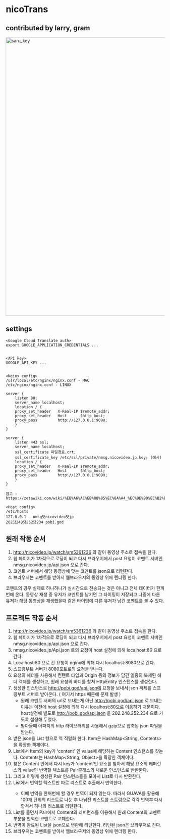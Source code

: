 # nicoTrans

## contributed by larry, gram

<img width="882" alt="saru_key" src="https://user-images.githubusercontent.com/25028828/44003138-1cf4c94a-9e89-11e8-82dd-92fcb809a71c.png">

## settings 

```
<Google Cloud Translate auth>
export GOOGLE_APPLICATION_CREDENTIALS ...


<API key>
GOOGLE_API_KEY ...


<Nginx config>
/usr/local/etc/nginx/nginx.conf - MAC
/etc/nginx/nginx.conf - LINUX

server {
    listen 80;
    server_name localhost;
    location / {
    proxy_set_header   X-Real-IP $remote_addr;
    proxy_set_header   Host      $http_host;
    proxy_pass         http://127.0.0.1:9090;
    }
}

server {
    listen 443 ssl;
    server_name localhost;
    ssl_certificate 파일경로.crt;
    ssl_certificate_key /etc/ssl/private/nmsg.nicovideo.jp.key; (예시)
    location / {
    proxy_set_header   X-Real-IP $remote_addr;
    proxy_set_header   Host      $http_host;
    proxy_pass         http://127.0.0.1:9090;
    }
}

참고 : https://zetawiki.com/wiki/%EB%A6%AC%EB%88%85%EC%8A%A4_%EC%9E%90%EC%B2%B4%EC%84%9C%EB%AA%85_SSL_%EC%9D%B8%EC%A6%9D%EC%84%9C_%EC%83%9D%EC%84%B1

<Host config>
/etc/hosts
127.0.0.1   nmsg닷nicovideo닷jp
202닷248닷252닷234 pobi.god

```

## 원래 작동 순서
1. http://nicovideo.jp/watch/sm5361236 와 같이 동영상 주소로 접속을 한다.
2. 웹 페이지가 1차적으로 로딩이 되고 다시 브라우저에서 post 요청이 코멘트 서버인 nmsg.nicovideo.jp/api.json 으로 간다.
3. 코멘트 서버에서 해당 동영상에 맞는 코멘트를 json으로 리턴한다.
4. 브라우저는 코멘트를 받아서 웹브라우저의 동영상 위에 렌더링 한다.

코멘트의 경우 실제로 하나하나가 실시간으로 전송되는 것은 아니고 전체 데이터가 한꺼번에 온다. 동영상 재생 중 유저가 코멘트를 남기면 그 타이밍이 저장되고 나중에 다른 유저가 해당 동영상을 재생했을때 같은 타이밍에 다른 유저가 남긴 코멘트를 볼 수 있다.

## 프로젝트 작동 순서
1. http://nicovideo.jp/watch/sm5361236 와 같이 동영상 주소로 접속을 한다.
2. 웹 페이지가 1차적으로 로딩이 되고 다시 브라우저에서 post 요청이 코멘트 서버인 nmsg.nicovideo.jp/api.json 으로 간다.
3. nmsg.nicovideo.jp/Api.json 로의 요청이 host 설정에 의해 localhost:80 으로 간다.
4. Localhost:80 으로 간 요청이 nginx에 의해 다시 localhost:8080으로 간다.
5. 스프링부트 서버가 8080포트로의 요청을 받는다.
6. 요청의 헤더를 사용해서 컨텐트 타입과 Origin 등의 정보가 담긴 일종의 복제된 헤더 객체를 생성하고, 원래 요청의 바디를 합쳐 HttpEntity 인스턴스를 생성한다.
7. 생성한 인스턴스로 http://pobi.god/api.json에 요청을 보내서 json 객체를 스프링부트 서버로 받아온다. ( 여기서 https 때문에 문제 발생 )
   * 원래 코멘트 서버의 url로 보내는게 아닌 http://pobi.god/api.json 로 보내는 이유는 이전에 host 설정에 의해 다시 localhost:80으로 이동하기 때문이다. host설정에 별도로 http://pobi.god/api.json 을 202.248.252.234 으로 가도록 설정해 두었다.
   * 받아올때 아파치의 http 라이브러리를 사용해서 gzip으로 압축된 json 파일을 받는다.
8. 받은 json을 List<Item> 형으로 역 직렬화 한다. Item은 HashMap<String, Contents>을 확장한 객체이다.
9. List<Item>에서 Item의 key가 ‘content’ 인 value에 해당하는 Content 인스턴스를 찾는다. Contents는 HashMap<String, Object>을 확장한 객체이다.
10. 찾은 Content 안에서 다시 key가 ‘content’인 요소를 찾아서 해당 요소의 레퍼런스와 value인 번역할 텍스트를 Pair클래스의 새로운 인스턴스로 반환한다.
11. 그리고 이렇게 생성된 Pair 인스턴스들을 모아서 List<Pair>로 다시 반환한다.
12. List<Pair>에서 번역할 텍스트만 따로 리스트로 추출해서 번역한다.
    * 이때 번역을 한꺼번에 할 경우 번역이 되지 않는다. 따라서 GUAVA를 활용해 100개 단위의 리스트로 나눈 후 나눠진 리스트를 스트림으로 각각 번역후 다시 합쳐서 하나의 리스트로 리턴한다.
13. List<Pair>를 돌면서 Pair에서 Content의 레퍼런스를 이용해서 원래 Content의 코멘트 부분을 번역한 코멘트로 교체한다.
14. 번역이 완료된 List<Item>을 json으로 변환해 리턴한다. 리턴된 json은 브라우저로 간다.
15. 브라우저는 코멘트를 받아서 웹브라우저의 동영상 위에 렌더링 한다.
